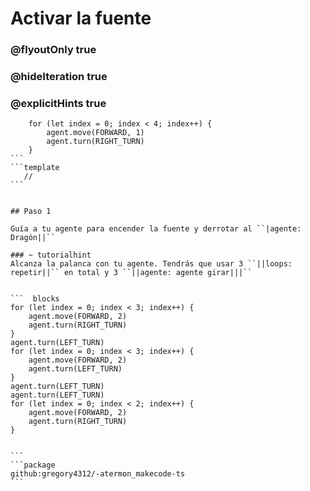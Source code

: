# Activar la fuente
### @flyoutOnly true
### @hideIteration true
### @explicitHints true


```` ghost
    for (let index = 0; index < 4; index++) {
        agent.move(FORWARD, 1)
        agent.turn(RIGHT_TURN)
    }
```
```template
   //     
```


## Paso 1

Guía a tu agente para encender la fuente y derrotar al ``|agente: Dragón||``

### ~ tutorialhint 
Alcanza la palanca con tu agente. Tendrás que usar 3 ``||loops: repetir||`` en total y 3 ``||agente: agente girar|||``


```  blocks
for (let index = 0; index < 3; index++) {
    agent.move(FORWARD, 2)
    agent.turn(RIGHT_TURN)
}
agent.turn(LEFT_TURN)
for (let index = 0; index < 3; index++) {
    agent.move(FORWARD, 2)
    agent.turn(LEFT_TURN)
}
agent.turn(LEFT_TURN)
agent.turn(LEFT_TURN)
for (let index = 0; index < 2; index++) {
    agent.move(FORWARD, 2)
    agent.turn(RIGHT_TURN)
}
         

```
```package
github:gregory4312/-atermon_makecode-ts
```
